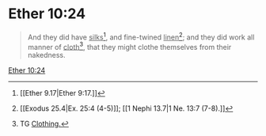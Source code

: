 # Ether 10:24

> And they did have <u>silks</u>[^a], and fine-twined <u>linen</u>[^b]; and they did work all manner of <u>cloth</u>[^c], that they might clothe themselves from their nakedness.

[Ether 10:24](https://www.churchofjesuschrist.org/study/scriptures/bofm/ether/10?lang=eng&id=p24#p24)


[^a]: [[Ether 9.17|Ether 9:17.]]
[^b]: [[Exodus 25.4|Ex. 25:4 (4-5)]]; [[1 Nephi 13.7|1 Ne. 13:7 (7-8).]]
[^c]: TG [Clothing.](https://www.churchofjesuschrist.org/study/scriptures/tg/clothing?lang=eng)
